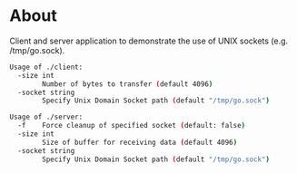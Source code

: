 # About

Client and server application to demonstrate the use of UNIX sockets (e.g. /tmp/go.sock).

```bash
Usage of ./client:
  -size int
        Number of bytes to transfer (default 4096)
  -socket string
        Specify Unix Domain Socket path (default "/tmp/go.sock")
```

```bash
Usage of ./server:
  -f    Force cleanup of specified socket (default: false)
  -size int
        Size of buffer for receiving data (default 4096)
  -socket string
        Specify Unix Domain Socket path (default "/tmp/go.sock")
```